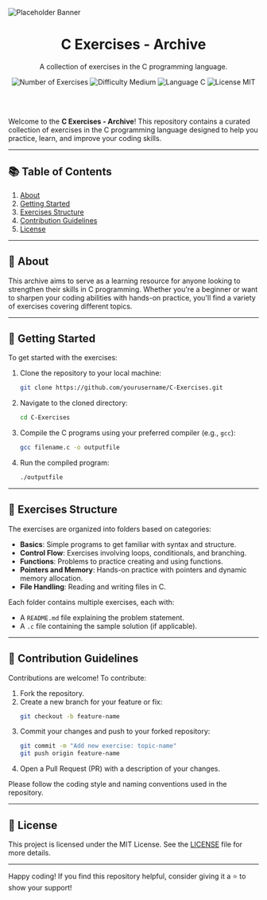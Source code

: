 ![Placeholder Banner](https://placehold.co/1200x340?text=C+Exercises+-+Archive&font=roboto)

<h1 align="center">
   C Exercises - Archive
</h1>

<p align="center">
   A collection of exercises in the C programming language.
</p>

<p align="center">
   <img src="https://img.shields.io/badge/Exercises-100%2B-87D3F8" alt="Number of Exercises">
   <img src="https://img.shields.io/badge/Difficulty-Medium-FFA500" alt="Difficulty Medium">
   <img src="https://img.shields.io/badge/Language-C-00599C" alt="Language C">
   <img src="https://img.shields.io/badge/License-MIT-green" alt="License MIT">
</p>

</br>
</br>

Welcome to the **C Exercises - Archive**! This repository contains a curated collection of exercises in the C programming language designed to help you practice, learn, and improve your coding skills.

---

## 📚 Table of Contents
1. [About](#about)
2. [Getting Started](#getting-started)
3. [Exercises Structure](#exercises-structure)
4. [Contribution Guidelines](#contribution-guidelines)
5. [License](#license)

---

## 📝 About
This archive aims to serve as a learning resource for anyone looking to strengthen their skills in C programming. Whether you're a beginner or want to sharpen your coding abilities with hands-on practice, you'll find a variety of exercises covering different topics.

---

## 🚀 Getting Started
To get started with the exercises:
1. Clone the repository to your local machine:
   ```bash
   git clone https://github.com/yourusername/C-Exercises.git
   ```
2. Navigate to the cloned directory:
   ```bash
   cd C-Exercises
   ```
3. Compile the C programs using your preferred compiler (e.g., `gcc`):
   ```bash
   gcc filename.c -o outputfile
   ```
4. Run the compiled program:
   ```bash
   ./outputfile
   ```

---

## 📂 Exercises Structure
The exercises are organized into folders based on categories:
- **Basics**: Simple programs to get familiar with syntax and structure.
- **Control Flow**: Exercises involving loops, conditionals, and branching.
- **Functions**: Problems to practice creating and using functions.
- **Pointers and Memory**: Hands-on practice with pointers and dynamic memory allocation.
- **File Handling**: Reading and writing files in C.

Each folder contains multiple exercises, each with:
- A `README.md` file explaining the problem statement.
- A `.c` file containing the sample solution (if applicable).

---

## 🤝 Contribution Guidelines
Contributions are welcome! To contribute:
1. Fork the repository.
2. Create a new branch for your feature or fix:
   ```bash
   git checkout -b feature-name
   ```
3. Commit your changes and push to your forked repository:
   ```bash
   git commit -m "Add new exercise: topic-name"
   git push origin feature-name
   ```
4. Open a Pull Request (PR) with a description of your changes.

Please follow the coding style and naming conventions used in the repository.

---

## 📄 License
This project is licensed under the MIT License. See the [LICENSE](LICENSE) file for more details.

---

Happy coding! If you find this repository helpful, consider giving it a ⭐ to show your support!
